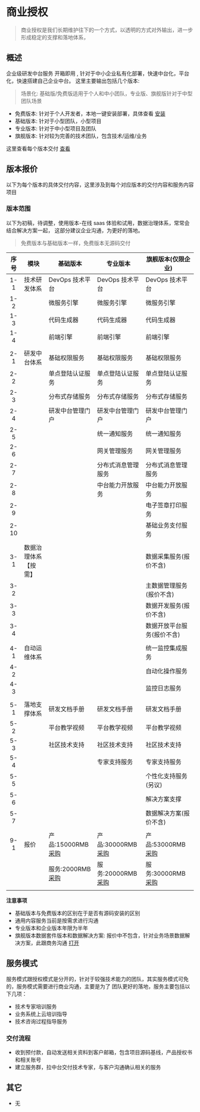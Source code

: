 # 商业授权

> 商业授权是我们长期维护往下的一个方式，以透明的方式对外输出，进一步形成稳定的支撑和落地体系，

## 概述

企业级研发中台服务 开箱即用 , 针对于中小企业私有化部署，快速中台化，平台化，快速搭建自己企业中台。
这里主要输出包括几个版本:

> 场景化: 基础版/免费版适用于个人和中小团队，专业版、旗舰版针对于中型团队场景

- 免费版本: 针对于个人开发者，本地一键安装部署，具体查看 [安装](../env/development/README.md)
- 基础版本: 针对于小型团队，小型项目
- 专业版本: 针对于中小型项目及团队
- 旗舰版本: 针对较为完善的技术团队，包含技术/运维/业务

这里查看每个版本交付 [查看](./01_%E7%89%88%E6%9C%AC%E5%86%85%E5%AE%B9.md)

<!-- 具体产品请查看产品体系 [打开](../platform/README.md) -->

## 版本报价

以下为每个版本的具体交付内容，这里涉及到每个对应版本的交付内容和服务内容项目

### 版本范围

以下为初稿，待调整，使用版本-在线 saas 体验和试用，数据治理体系，常常会结合解决方案一起，
这部分建议企业沟通，为更好的落地。

> 免费版本与基础版本一样，免费版本无源码交付

| 序号 | 模块                 | 基础版本                      | 专业版本                       | 旗舰版本(仅限企业)             |
| :--: | -------------------- | ----------------------------- | ------------------------------ | ------------------------------ |
| 1-1  | 技术研发体系         | DevOps 技术平台               | DevOps 技术平台                | DevOps 技术平台                |
| 1-2  |                      | 微服务引擎                    | 微服务引擎                     | 微服务引擎                     |
| 1-3  |                      | 代码生成器                    | 代码生成器                     | 代码生成器                     |
| 1-4  |                      | 前端引擎                      | 前端引擎                       | 前端引擎                       |
|      |                      |                               |                                |                                |
| 2-1  | 研发中台体系         | 基础权限服务                  | 基础权限服务                   | 基础权限服务                   |
| 2-2  |                      | 单点登陆认证服务              | 单点登陆认证服务               | 单点登陆认证服务               |
| 2-3  |                      | 分布式存储服务                | 分布式存储服务                 | 分布式存储服务                 |
| 2-4  |                      | 研发中台管理门户              | 研发中台管理门户               | 研发中台管理门户               |
| 2-5  |                      |                               | 统一通知服务                   | 统一通知服务                   |
| 2-6  |                      |                               | 网关管理服务                   | 网关管理服务                   |
| 2-7  |                      |                               | 分布式消息管理服务             | 分布式消息管理服务             |
| 2-8  |                      |                               | 中台能力开放服务               | 中台能力开放服务               |
| 2-9  |                      |                               |                                | 电子签章打印服务               |
| 2-10 |                      |                               |                                | 基础业务支付服务               |
|      |                      |                               |                                |                                |
| 3-1  | 数据治理体系【按需】 |                               |                                | 数据采集服务(报价不含)         |
| 3-2  |                      |                               |                                | 主数据管理服务(报价不含)       |
| 3-3  |                      |                               |                                | 数据开发服务(报价不含)         |
| 3-4  |                      |                               |                                | 数据开放平台服务(报价不含)     |
|      |                      |                               |                                |                                |
| 4-1  | 自动运维体系         |                               |                                | 统一监控集成服务               |
| 4-2  |                      |                               |                                | 自动化操作服务                 |
| 4-3  |                      |                               |                                | 监控日志服务                   |
|      |                      |                               |                                |                                |
| 5-1  | 落地支撑体系         | 研发文档手册                  | 研发文档手册                   | 研发文档手册                   |
| 5-2  |                      | 平台教学视频                  | 平台教学视频                   | 平台教学视频                   |
| 5-3  |                      | 社区技术支持                  | 社区技术支持                   | 社区技术支持                   |
| 5-4  |                      |                               | 专家支持服务                   | 专家支持服务                   |
| 5-5  |                      |                               |                                | 个性化支持服务(另议)           |
| 5-6  |                      |                               |                                | 解决方案支撑                   |
| 5-7  |                      |                               |                                | 数据解决方案(报价不含)         |
|      |                      |                               |                                |                                |
| 9-1  | 报价                 | 产品:15000RMB[采购][base_01]  | 产品:30000RMB[采购][base_02]   | 产品:53000RMB[采购][base_03]   |
|      |                      | 服务:2000RMB[采购][base_01_s] | 服务:20000RMB[采购][base_02_s] | 服务:30000RMB[采购][base_03_s] |
|      |                      |                               |                                |                                |

[base_00]: http://cloud.linesno.com
[base_01]: http://cloud.linesno.com
[base_01_s]: http://cloud.linesno.com
[base_02]: http://cloud.linesno.com
[base_02_s]: http://cloud.linesno.com
[base_03]: http://cloud.linesno.com
[base_03_s]: http://cloud.linesno.com

**注意事项**

- 基础版本与免费版本的区别在于是否有源码安装的区别
- 通用内容服务当前是按需求进行沟通
- 专业版本和企业版本年限为半年
- 旗舰版本数据套件版本和数据解决方案: 报价中不包含，针对业务场景数据解决方案，此跟商务沟通 [打开](#)

<!-- 针对不同的版本的报价和服务，主要包括以下主要内容： -->

<!-- <div class="prices_table"> -->

<!-- | 序号 |   版本   | 产品内容                                 |      采购       | 服务包     | 备注 | -->
<!-- | :--: | :------: | ---------------------------------------- | :-------------: | ---------- | ---- | -->
<!-- |  1   | 免费版本 | 微服务引擎，代码生成平台等，技术研发体系 | [采购][base_00] | 社区群支持 |      | -->
<!-- |  2   | 基础版本 | 微服务引擎，代码生成平台等，技术研发体系 | [采购][base_01] |            |      | -->
<!-- |  3   | 专业版本 | 基于基础版本，存储、事务等，自动化等     | [采购][base_02] |            |      | -->
<!-- |  4   | 旗舰版本 | 运维监控整体套件演示版本整体套件         | [采购][base_03] | 商务       |      | -->

<!-- </div> -->

<!-- [base_00]: http://cloud.linesno.com -->
<!-- [base_01]: http://cloud.linesno.com -->
<!-- [base_02]: http://cloud.linesno.com -->
<!-- [base_03]: http://cloud.linesno.com -->

<!-- - 免费版本与基础版本一样，免费版本无源码交付 -->
<!-- - 服务包年限为半年 -->
<!-- - 数据套件版本: 包含在旗舰版本里面针对业务场景解决方案，主要跟商务沟通 [打开](#) -->

## 服务模式

服务模式跟授权模式是分开的，针对于较强技术能力的团队，其实服务模式可免的，服务模式需要进行商业沟通，主要是为了
团队更好的落地，服务主要包括以下几项：

- 技术专家培训服务
- 业务系统上云培训指导
- 技术咨询过程指导服务

### 交付流程

- 收到预付款，自动发送相关资料到客户邮箱，包含项目源码基线，产品授权书和相关账号
- 建立服务群，拉中台交付技术专家，与客户沟通确认相关的服务

## 其它

- 无

<style type="css">
.prices_table table{
  th:first-of-type {
      width: 50px;
  }
  th:nth-of-type(2) {
      width: 120px;
  }
}
</style>
